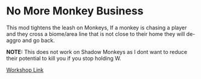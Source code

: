 # No More Monkey Business

This mod tightens the leash on Monkeys, If a monkey is chasing a player and they cross a biome/area line that is not close to their home they will de-aggro and go back.

**NOTE:** This does not work on Shadow Monkeys as I dont want to reduce their potential to kill you if you stop holding W.

[Workshop Link](https://steamcommunity.com/sharedfiles/filedetails/?id=2580379431)

